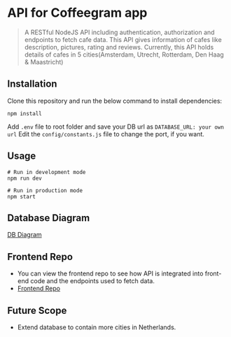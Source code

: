 # API for Coffeegram app 
> A RESTful NodeJS API including authentication, authorization and endpoints to fetch cafe data.
> This API gives information of cafes like description, pictures, rating and reviews.
> Currently, this API holds details of cafes in 5 cities(Amsterdam, Utrecht, Rotterdam, Den Haag & Maastricht)

## Installation 

Clone this repository and run the below command to install dependencies:
```
npm install
```
Add `.env` file to root folder and save your DB url as `DATABASE_URL: your own url`
Edit the `config/constants.js` file to change the port, if you want.

## Usage

```
# Run in development mode
npm run dev

# Run in production mode
npm start
```

## Database Diagram
[DB Diagram](https://dbdiagram.io/d/60c314c00c1ff875fcd464ca)

## Frontend Repo
- You can view the frontend repo to see how API is integrated into front-end code and the endpoints used to fetch data.
- [Frontend Repo](https://github.com/GaurangiM/coffeegram-react-frontend)

## Future Scope
- Extend database to contain more cities in Netherlands.

